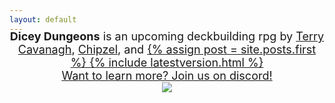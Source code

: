 ```yaml
---
layout: default
---
```


<div style="text-align:center; font-size: large; margin-top: -4%;"><span style="font-weight: bold;">Dicey Dungeons</span> is an upcoming deckbuilding rpg by <a href="http://www.distractionware.com">Terry Cavanagh</a>, <a href="http://www.chipzel.co.uk">Chipzel</a>, and <a href="http://marlowe.dobbe.com/>Marlowe Dobbe</a>! Play as one of six cursed heroes, and work together to fight and take down the Goddess of Fortune, Lady Luck herself.</div>

<div class="blog-index">  
  {% assign post = site.posts.first %}
  {% include latestversion.html %}
</div>

<div style="text-align:center; font-size: large;">Want to learn more? Join us on discord!</div>
<div style="text-align:center; font-size: large;"><a href="https://discord.gg/z7pCdCP"><img src="assets/images/dicecord.png"></a></div>

